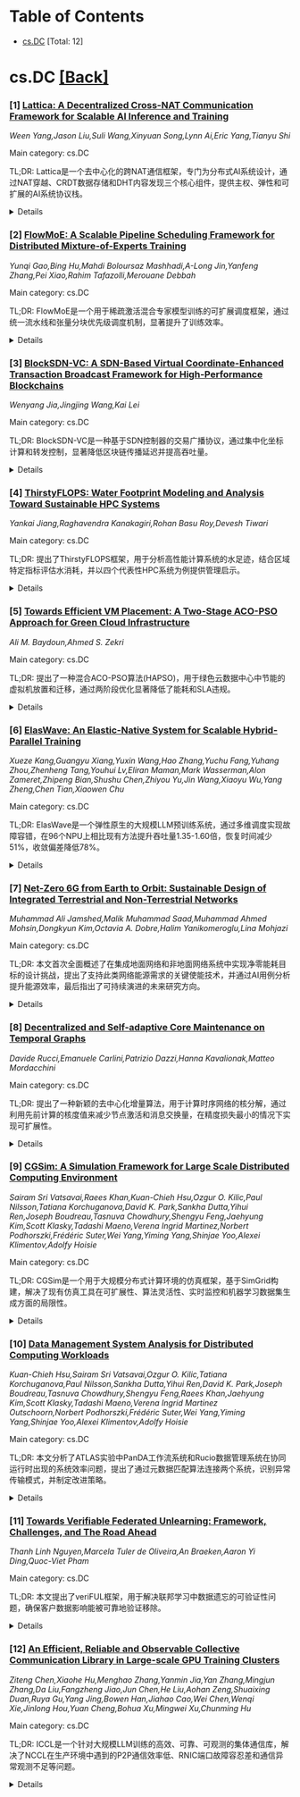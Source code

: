 <div id=toc></div>

# Table of Contents

- [cs.DC](#cs.DC) [Total: 12]


<div id='cs.DC'></div>

# cs.DC [[Back]](#toc)

### [1] [Lattica: A Decentralized Cross-NAT Communication Framework for Scalable AI Inference and Training](https://arxiv.org/abs/2510.00183)
*Ween Yang,Jason Liu,Suli Wang,Xinyuan Song,Lynn Ai,Eric Yang,Tianyu Shi*

Main category: cs.DC

TL;DR: Lattica是一个去中心化的跨NAT通信框架，专门为分布式AI系统设计，通过NAT穿越、CRDT数据存储和DHT内容发现三个核心组件，提供主权、弹性和可扩展的AI系统协议栈。


<details>
  <summary>Details</summary>
Motivation: 分布式AI工作负载扩展到集中式数据中心之外，需要在异构和无许可环境中可靠运行的通信基础架构，现有解决方案要么设计用于受控数据中心部署，要么是紧耦合的单一系统。

Method: 集成三个核心组件：1) 强大的NAT穿越机制建立全局可寻址的P2P网络；2) 基于CRDT的去中心化数据存储确保可验证和最终一致的状态复制；3) 利用DHT和优化RPC协议的内容发现层实现高效模型同步。

Result: Lattica提供了一个完整的协议栈，支持主权、弹性和可扩展的AI系统，无需依赖集中式中介，适用于边缘智能、协作强化学习等大规模分布式机器学习场景。

Conclusion: Lattica通过去中心化架构成功解决了分布式AI系统在异构环境中的通信挑战，为边缘计算和分布式机器学习提供了有效的解决方案。

Abstract: The rapid expansion of distributed Artificial Intelligence (AI) workloads
beyond centralized data centers creates a demand for new communication
substrates. These substrates must operate reliably in heterogeneous and
permissionless environments, where Network Address Translators (NATs) and
firewalls impose significant constraints. Existing solutions, however, are
either designed for controlled data center deployments or implemented as
monolithic systems that tightly couple machine learning logic with networking
code. To address these limitations, we present Lattica, a decentralized
cross-NAT communication framework designed to support distributed AI systems.
Lattica integrates three core components. First, it employs a robust suite of
NAT traversal mechanisms to establish a globally addressable peer-to-peer mesh.
Second, it provides a decentralized data store based on Conflict-free
Replicated Data Types (CRDTs), ensuring verifiable and eventually consistent
state replication. Third, it incorporates a content discovery layer that
leverages distributed hash tables (DHTs) together with an optimized RPC
protocol for efficient model synchronization. By integrating these components,
Lattica delivers a complete protocol stack for sovereign, resilient, and
scalable AI systems that operate independently of centralized intermediaries.
It is directly applicable to edge intelligence, collaborative reinforcement
learning, and other large-scale distributed machine learning scenarios.

</details>


### [2] [FlowMoE: A Scalable Pipeline Scheduling Framework for Distributed Mixture-of-Experts Training](https://arxiv.org/abs/2510.00207)
*Yunqi Gao,Bing Hu,Mahdi Boloursaz Mashhadi,A-Long Jin,Yanfeng Zhang,Pei Xiao,Rahim Tafazolli,Merouane Debbah*

Main category: cs.DC

TL;DR: FlowMoE是一个用于稀疏激活混合专家模型训练的可扩展调度框架，通过统一流水线和张量分块优先级调度机制，显著提升了训练效率。


<details>
  <summary>Details</summary>
Motivation: 现有的MoE训练方法主要关注专家计算和all-to-all通信的调度，但忽略了多头注意力计算、门控和all-reduce通信等其他关键操作，导致训练效率不高。

Method: 1. 构建统一流水线来一致调度MHA计算、门控、专家计算和A2A通信；2. 引入基于张量分块的优先级调度机制，将all-reduce通信与所有计算任务重叠。

Result: 在675个典型MoE层和4个真实MoE模型上的实验表明，FlowMoE相比现有最优框架减少训练时间13%-57%，能耗10%-39%，内存使用7%-32%。

Conclusion: FlowMoE作为一个自适应通用框架，能够有效提升MoE模型的分布式训练效率，在多个关键指标上都有显著改进。

Abstract: The parameter size of modern large language models (LLMs) can be scaled up
via the sparsely-activated Mixture-of-Experts (MoE) technique to avoid
excessive increase of the computational costs. To further improve training
efficiency, pipelining computation and communication has become a promising
solution for distributed MoE training. However, existing work primarily focuses
on scheduling tasks within the MoE layer, such as expert computing and
all-to-all (A2A) communication, while neglecting other key operations including
multi-head attention (MHA) computing, gating, and all-reduce communication. In
this paper, we propose FlowMoE, a scalable framework for scheduling multi-type
task pipelines. First, FlowMoE constructs a unified pipeline to consistently
scheduling MHA computing, gating, expert computing, and A2A communication.
Second, FlowMoE introduces a tensor chunk-based priority scheduling mechanism
to overlap the all-reduce communication with all computing tasks. We implement
FlowMoE as an adaptive and generic framework atop PyTorch. Extensive
experiments with 675 typical MoE layers and four real-world MoE models across
two GPU clusters demonstrate that our proposed FlowMoE framework outperforms
state-of-the-art MoE training frameworks, reducing training time by 13%-57%,
energy consumption by 10%-39%, and memory usage by 7%-32%.

</details>


### [3] [BlockSDN-VC: A SDN-Based Virtual Coordinate-Enhanced Transaction Broadcast Framework for High-Performance Blockchains](https://arxiv.org/abs/2510.00306)
*Wenyang Jia,Jingjing Wang,Kai Lei*

Main category: cs.DC

TL;DR: BlockSDN-VC是一种基于SDN控制器的交易广播协议，通过集中化坐标计算和转发控制，显著降低区块链传播延迟并提高吞吐量。


<details>
  <summary>Details</summary>
Motivation: 现代区块链需要快速可靠的传播来平衡安全性和吞吐量。现有的虚拟坐标方法依赖缓慢的迭代更新，导致节点不同步。

Method: 将坐标计算和转发控制集中到SDN控制器中，实现全局一致性、最小路径拉伸，并能快速响应节点变动或拥塞。

Result: 在地理分布式模拟中，BlockSDN-VC将中位延迟降低高达62%，收敛速度提高4倍，控制平面开销低于3%。在实际区块链环境中，在对抗性工作负载下将确认交易吞吐量提高17%。

Conclusion: BlockSDN-VC无需修改现有客户端即可显著提升区块链性能，提供了高效可靠的交易传播解决方案。

Abstract: Modern blockchains need fast, reliable propagation to balance security and
throughput. Virtual-coordinate methods speed dissemination but rely on slow
iterative updates, leaving nodes out of sync. We present BlockSDN-VC, a
transaction-broadcast protocol that centralises coordinate computation and
forwarding control in an SDN controller, delivering global consistency, minimal
path stretch and rapid response to churn or congestion. In geo-distributed
simulations, BlockSDN-VC cuts median latency by up to 62% and accelerates
convergence fourfold over state-of-the-art schemes with under 3% control-plane
overhead. In a real blockchain environment, BlockSDN-VC boosts
confirmed-transaction throughput by 17% under adversarial workloads, requiring
no modifications to existing clients.

</details>


### [4] [ThirstyFLOPS: Water Footprint Modeling and Analysis Toward Sustainable HPC Systems](https://arxiv.org/abs/2510.00471)
*Yankai Jiang,Raghavendra Kanakagiri,Rohan Basu Roy,Devesh Tiwari*

Main category: cs.DC

TL;DR: 提出了ThirstyFLOPS框架，用于分析高性能计算系统的水足迹，结合区域特定指标评估水消耗，并以四个代表性HPC系统为例提供管理启示。


<details>
  <summary>Details</summary>
Motivation: 高性能计算系统因依赖水冷和发电能耗而日益耗水，但水足迹研究相对不足，与碳排关注度形成对比。

Method: 开发ThirstyFLOPS框架，整合区域特定指标（水利用效率、功率利用效率、能源水因子），使用真实数据量化水消耗。

Result: 以Marconi、Fugaku、Polaris和Frontier四个HPC系统为例，分析了区域水资源短缺和核能策略对可持续性的影响。

Conclusion: 研究旨在推动开发具有水意识、环境友好的计算基础设施。

Abstract: High-performance computing (HPC) systems are becoming increasingly
water-intensive due to their reliance on water-based cooling and the energy
used in power generation. However, the water footprint of HPC remains
relatively underexplored-especially in contrast to the growing focus on carbon
emissions. In this paper, we present ThirstyFLOPS - a comprehensive water
footprint analysis framework for HPC systems. Our approach incorporates
region-specific metrics, including Water Usage Effectiveness, Power Usage
Effectiveness, and Energy Water Factor, to quantify water consumption using
real-world data. Using four representative HPC systems - Marconi, Fugaku,
Polaris, and Frontier - as examples, we provide implications for HPC system
planning and management. We explore the impact of regional water scarcity and
nuclear-based energy strategies on HPC sustainability. Our findings aim to
advance the development of water-aware, environmentally responsible computing
infrastructures.

</details>


### [5] [Towards Efficient VM Placement: A Two-Stage ACO-PSO Approach for Green Cloud Infrastructure](https://arxiv.org/abs/2510.00541)
*Ali M. Baydoun,Ahmed S. Zekri*

Main category: cs.DC

TL;DR: 提出了一种混合ACO-PSO算法(HAPSO)，用于绿色云数据中心中节能的虚拟机放置和迁移，通过两阶段优化显著降低了能耗和SLA违规。


<details>
  <summary>Details</summary>
Motivation: 数据中心能耗持续增长，需要可持续的资源管理方法来解决虚拟机放置和迁移的节能问题。

Method: 采用两阶段混合方法：第一阶段使用蚁群优化(ACO)进行节能的初始虚拟机放置；第二阶段使用离散粒子群优化(PSO)通过迁移过载或利用率不足主机上的虚拟机来优化分配。

Result: 在CloudSimPlus中的仿真显示，HAPSO相比传统启发式算法(BFD、FFD)、统一蚁群系统(UACS)和纯ACO表现更优，能耗降低达25%，SLA违规减少18%。

Conclusion: 两阶段生物启发式混合方法能有效应对云资源管理的动态和多目标特性，在保持成本和碳排放稳定的同时显著提升能效。

Abstract: Datacenters consume a growing share of energy, prompting the need for
sustainable resource management. This paper presents a Hybrid ACO-PSO (HAPSO)
algorithm for energy-aware virtual machine (VM) placement and migration in
green cloud datacenters. In the first stage, Ant Colony Optimization (ACO)
performs energy-efficient initial placement across physical hosts, ensuring
global feasibility. In the second stage, a discrete Particle Swarm Optimization
(PSO) refines allocations by migrating VMs from overloaded or underutilized
hosts. HAPSO introduces several innovations: sequential hybridization of
metaheuristics, system-informed particle initialization using ACO output,
heuristic-guided discretization for constraint handling, and a multi-objective
fitness function that minimizes active servers and resource wastage.
Implemented in CloudSimPlus, extensive simulations demonstrate that HAPSO
consistently outperforms classical heuristics (BFD, FFD), Unified Ant Colony
System (UACS), and ACO-only. Notably, HAPSO achieves up to 25% lower energy
consumption and 18% fewer SLA violations compared to UACS at large-scale
workloads, while sustaining stable cost and carbon emissions. These results
highlight the effectiveness of two-stage bio-inspired hybridization in
addressing the dynamic and multi-objective nature of cloud resource management.

</details>


### [6] [ElasWave: An Elastic-Native System for Scalable Hybrid-Parallel Training](https://arxiv.org/abs/2510.00606)
*Xueze Kang,Guangyu Xiang,Yuxin Wang,Hao Zhang,Yuchu Fang,Yuhang Zhou,Zhenheng Tang,Youhui Lv,Eliran Maman,Mark Wasserman,Alon Zameret,Zhipeng Bian,Shushu Chen,Zhiyou Yu,Jin Wang,Xiaoyu Wu,Yang Zheng,Chen Tian,Xiaowen Chu*

Main category: cs.DC

TL;DR: ElasWave是一个弹性原生的大规模LLM预训练系统，通过多维调度实现故障容错，在96个NPU上相比现有方法提升吞吐量1.35-1.60倍，恢复时间减少51%，收敛偏差降低78%。


<details>
  <summary>Details</summary>
Motivation: 大规模LLM预训练涉及10^5-10^6个加速器，故障频发且弹性不再可选。现有系统无法同时满足参数一致性、低恢复时间、高吞吐量和计算一致性的要求。

Method: 采用多维调度（图、数据流、频率、随机数生成），实现每步故障容错。通过在线流水线重分片、异步参数迁移、ZeRO分区交错、DVFS吸收流水线气泡、RNG重分片等技术。

Result: 在96个NPU上测试：吞吐量比ReCycle提升1.35倍，比TorchFT提升1.60倍；通信器恢复在1秒内完成（比完全/部分重建快82倍/3.6倍）；迁移恢复时间减少51%；收敛偏差降低约78%。

Conclusion: ElasWave成功实现了弹性原生训练系统的四个关键目标，为大规模LLM预训练提供了高效可靠的弹性解决方案。

Abstract: Large-scale LLM pretraining today spans $10^{5}$--$10^{6}$ accelerators,
making failures commonplace and elasticity no longer optional. We posit that an
elastic-native training system must simultaneously ensure (i) Parameter
Consistency, (ii) low Mean Time to Recovery (MTTR), (iii) high post-change
Throughput, and (iv) Computation Consistency. This objective set not has never
been jointly attained by prior work. To achieve these goals, we present
ElasWave, which provides per-step fault tolerance via multi-dimensional
scheduling across Graph, Dataflow, Frequency, and Random Number Generation.
ElasWave resizes and reshards micro-batch workloads while preserving the global
batch size and gradient scale; it performs online pipeline resharding with
asynchronous parameter migration, interleaving ZeRO partitions so recovery
reduces to disjoint rank-to-rank transfers. It further uses DVFS to absorb
pipeline bubbles and reshards RNG to keep consistent computations. A dynamic
communicator enables in-place communication group edits, while per-step
in-memory snapshots support online verification and redistribution. We
evaluated ElasWave on 96 NPUs and benchmarked against state-of-the-art
baselines: throughput improves by $1.35\times$ over ReCycle and $1.60\times$
over TorchFT; communicator recovery completes within one second (up to
$82\times/3.6\times$ faster than full/partial rebuilds); migration MTTR drops
by as much as $51\%$; and convergence deviation is reduced by approximately
$78\%$.

</details>


### [7] [Net-Zero 6G from Earth to Orbit: Sustainable Design of Integrated Terrestrial and Non-Terrestrial Networks](https://arxiv.org/abs/2510.00678)
*Muhammad Ali Jamshed,Malik Muhammad Saad,Muhammad Ahmed Mohsin,Dongkyun Kim,Octavia A. Dobre,Halim Yanikomeroglu,Lina Mohjazi*

Main category: cs.DC

TL;DR: 本文首次全面概述了在集成地面网络和非地面网络系统中实现净零能耗目标的设计挑战，提出了支持此类网络能源需求的关键使能技术，并通过AI用例分析提升能源效率，最后指出了可持续演进的未来研究方向。


<details>
  <summary>Details</summary>
Motivation: 地面网络和非地面网络的集成对于弥合数字鸿沟和实现6G及更先进通信的泛在连接至关重要，但这种集成由于系统特性和运行环境的多样性带来了显著的能源挑战。

Method: 提出了支持净零能耗目标的关键使能技术，并利用人工智能进行用例分析，为不同部署场景提供适应性解决方案。

Result: 提供了集成TN和NTN系统能源效率提升的全面框架，包括技术路线和AI驱动的优化方法。

Conclusion: 指出了集成TN和NTN系统可持续演进的未来研究方向，为实现净零能耗目标提供了指导性建议。

Abstract: The integration of Terrestrial Networks (TN) and Non-Terrestrial Networks
(NTN) plays a crucial role in bridging the digital divide and enabling Sixth
Generation (6G) and beyond to achieve truly ubiquitous connectivity. However,
combining TN and NTN introduces significant energy challenges due to the
diverse characteristics and operational environments of these systems. In this
paper, we present for the first time a comprehensive overview of the design
challenges associated with achieving Net-Zero energy targets in integrated TN
and NTN systems. We outline a set of key enabling technologies that can support
the energy demands of such networks while aligning with Net-Zero objectives. To
enhance the Energy Efficiency (EE) of integrated TN and NTN systems, we provide
a use case analysis that leverages Artificial Intelligence (AI) to deliver
adaptable solutions across diverse deployment scenarios. Finally, we highlight
promising research directions that can guide the sustainable evolution of
integrated TN and NTN.

</details>


### [8] [Decentralized and Self-adaptive Core Maintenance on Temporal Graphs](https://arxiv.org/abs/2510.00758)
*Davide Rucci,Emanuele Carlini,Patrizio Dazzi,Hanna Kavalionak,Matteo Mordacchini*

Main category: cs.DC

TL;DR: 提出了一种新颖的去中心化增量算法，用于计算时序网络的核分解，通过利用先前计算的核度值来减少节点激活和消息交换量，在精度损失最小的情况下实现可扩展性。


<details>
  <summary>Details</summary>
Motivation: 图基问题在理解网络拓扑和发现同质及时序数据中的相似模式方面起着核心作用，这些模式可以通过分析节点形成的社区来揭示，而时序k-核可以有效建模这些社区。去中心化解决方案利用网络节点本地通信和协调能力，以可扩展、自适应和及时的方式解决复杂问题。

Method: 开发了一种去中心化增量算法，利用先前计算的核度值，在网络随时间变化时显著减少节点激活和消息交换量。

Result: 在大型真实世界网络上进行实验评估，结果表明该解决方案在节点激活、通信开销和收敛速度方面优于现有最优方法，特别是在不同动态水平下表现出高效性。

Conclusion: 该方法通过最小化精度损失实现了可扩展的时序网络核分解计算，为大规模动态网络分析提供了有效的解决方案。

Abstract: Key graph-based problems play a central role in understanding network
topology and uncovering patterns of similarity in homogeneous and temporal
data. Such patterns can be revealed by analyzing communities formed by nodes,
which in turn can be effectively modeled through temporal $k$-cores. This paper
introduces a novel decentralized and incremental algorithm for computing the
core decomposition of temporal networks. Decentralized solutions leverage the
ability of network nodes to communicate and coordinate locally, addressing
complex problems in a scalable, adaptive, and timely manner. By leveraging
previously computed coreness values, our approach significantly reduces the
activation of nodes and the volume of message exchanges when the network
changes over time. This enables scalability with only a minimal trade-off in
precision. Experimental evaluations on large real-world networks under varying
levels of dynamism demonstrate the efficiency of our solution compared to a
state-of-the-art approach, particularly in terms of active nodes, communication
overhead, and convergence speed.

</details>


### [9] [CGSim: A Simulation Framework for Large Scale Distributed Computing Environment](https://arxiv.org/abs/2510.00822)
*Sairam Sri Vatsavai,Raees Khan,Kuan-Chieh Hsu,Ozgur O. Kilic,Paul Nilsson,Tatiana Korchuganova,David K. Park,Sankha Dutta,Yihui Ren,Joseph Boudreau,Tasnuva Chowdhury,Shengyu Feng,Jaehyung Kim,Scott Klasky,Tadashi Maeno,Verena Ingrid Martinez,Norbert Podhorszki,Frédéric Suter,Wei Yang,Yiming Yang,Shinjae Yoo,Alexei Klimentov,Adolfy Hoisie*

Main category: cs.DC

TL;DR: CGSim是一个用于大规模分布式计算环境的仿真框架，基于SimGrid构建，解决了现有仿真工具在可扩展性、算法灵活性、实时监控和机器学习数据集生成方面的局限性。


<details>
  <summary>Details</summary>
Motivation: 现有的大规模分布式计算基础设施仿真工具存在可扩展性有限、算法固化、缺乏实时监控以及无法生成适合现代机器学习方法的数据集等问题。

Method: 基于经过验证的SimGrid仿真框架，CGSim提供高层抽象来建模异构网格环境，同时保持准确性和可扩展性。关键特性包括模块化插件机制、交互式实时可视化仪表板以及自动生成事件级数据集。

Result: 使用生产ATLAS PanDA工作负载进行的全面评估显示，在WLCG计算站点上实现了显著的校准精度改进。可扩展性实验显示多站点仿真具有接近线性的扩展性，分布式工作负载相比单站点执行性能提升6倍。

Conclusion: 该框架使研究人员能够在商品硬件上，在实用时间预算约束内，仿真具有数百个站点和数千个并发作业的WLCG规模基础设施。

Abstract: Large-scale distributed computing infrastructures such as the Worldwide LHC
Computing Grid (WLCG) require comprehensive simulation tools for evaluating
performance, testing new algorithms, and optimizing resource allocation
strategies. However, existing simulators suffer from limited scalability,
hardwired algorithms, lack of real-time monitoring, and inability to generate
datasets suitable for modern machine learning approaches. We present CGSim, a
simulation framework for large-scale distributed computing environments that
addresses these limitations. Built upon the validated SimGrid simulation
framework, CGSim provides high-level abstractions for modeling heterogeneous
grid environments while maintaining accuracy and scalability. Key features
include a modular plugin mechanism for testing custom workflow scheduling and
data movement policies, interactive real-time visualization dashboards, and
automatic generation of event-level datasets suitable for AI-assisted
performance modeling. We demonstrate CGSim's capabilities through a
comprehensive evaluation using production ATLAS PanDA workloads, showing
significant calibration accuracy improvements across WLCG computing sites.
Scalability experiments show near-linear scaling for multi-site simulations,
with distributed workloads achieving 6x better performance compared to
single-site execution. The framework enables researchers to simulate WLCG-scale
infrastructures with hundreds of sites and thousands of concurrent jobs within
practical time budget constraints on commodity hardware.

</details>


### [10] [Data Management System Analysis for Distributed Computing Workloads](https://arxiv.org/abs/2510.00828)
*Kuan-Chieh Hsu,Sairam Sri Vatsavai,Ozgur O. Kilic,Tatiana Korchuganova,Paul Nilsson,Sankha Dutta,Yihui Ren,David K. Park,Joseph Boudreau,Tasnuva Chowdhury,Shengyu Feng,Raees Khan,Jaehyung Kim,Scott Klasky,Tadashi Maeno,Verena Ingrid Martinez Outschoorn,Norbert Podhorszki,Frédéric Suter,Wei Yang,Yiming Yang,Shinjae Yoo,Alexei Klimentov,Adolfy Hoisie*

Main category: cs.DC

TL;DR: 本文分析了ATLAS实验中PanDA工作流系统和Rucio数据管理系统在协同运行时出现的系统效率问题，提出了通过元数据匹配算法连接两个系统，识别异常传输模式，并制定改进策略。


<details>
  <summary>Details</summary>
Motivation: ATLAS实验中的PanDA工作流系统和Rucio数据管理系统各自优化但协同运行时存在系统效率低下问题，包括资源利用不足、冗余传输和错误分布改变等，需要端到端的改进。

Method: 开发元数据匹配算法，在文件级别连接PanDA作业和Rucio数据集，获得完整细粒度的数据访问和移动视图，识别违反PanDA数据中心作业分配原则的异常传输模式。

Result: 识别出空间和时间上不平衡的传输活动，发现了违反数据中心作业分配原则的异常传输模式，为系统优化提供了数据基础。

Conclusion: 提出了缓解这些模式的策略，并强调了加强PanDA-Rucio协调的机会，以改善资源利用、减少不必要的数据移动并增强整体系统弹性。

Abstract: Large-scale international collaborations such as ATLAS rely on globally
distributed workflows and data management to process, move, and store vast
volumes of data. ATLAS's Production and Distributed Analysis (PanDA) workflow
system and the Rucio data management system are each highly optimized for their
respective design goals. However, operating them together at global scale
exposes systemic inefficiencies, including underutilized resources, redundant
or unnecessary transfers, and altered error distributions. Moreover, PanDA and
Rucio currently lack shared performance awareness and coordinated, adaptive
strategies.
  This work charts a path toward co-optimizing the two systems by diagnosing
data-management pitfalls and prioritizing end-to-end improvements. With the
observation of spatially and temporally imbalanced transfer activities, we
develop a metadata-matching algorithm that links PanDA jobs and Rucio datasets
at the file level, yielding a complete, fine-grained view of data access and
movement. Using this linkage, we identify anomalous transfer patterns that
violate PanDA's data-centric job-allocation principle. We then outline
mitigation strategies for these patterns and highlight opportunities for
tighter PanDA-Rucio coordination to improve resource utilization, reduce
unnecessary data movement, and enhance overall system resilience.

</details>


### [11] [Towards Verifiable Federated Unlearning: Framework, Challenges, and The Road Ahead](https://arxiv.org/abs/2510.00833)
*Thanh Linh Nguyen,Marcela Tuler de Oliveira,An Braeken,Aaron Yi Ding,Quoc-Viet Pham*

Main category: cs.DC

TL;DR: 本文提出了veriFUL框架，用于解决联邦学习中数据遗忘的可验证性问题，确保客户数据影响能被可靠地验证移除。


<details>
  <summary>Details</summary>
Motivation: 当前联邦学习遗忘方法缺乏可靠的验证机制，客户无法确认其数据影响是否真正被移除，这削弱了隐私保护承诺。

Method: 提出veriFUL参考框架，形式化验证实体、目标、方法和指标，整合现有工作并贡献新见解和概念。

Result: 建立了可验证联邦遗忘的理论框架，明确了验证需求和实现路径。

Conclusion: 可验证遗忘应成为联邦学习生命周期的重要组成部分，特别是在医疗等高度监管领域具有重要应用价值。

Abstract: Federated unlearning (FUL) enables removing the data influence from the model
trained across distributed clients, upholding the right to be forgotten as
mandated by privacy regulations. FUL facilitates a value exchange where clients
gain privacy-preserving control over their data contributions, while service
providers leverage decentralized computing and data freshness. However, this
entire proposition is undermined because clients have no reliable way to verify
that their data influence has been provably removed, as current metrics and
simple notifications offer insufficient assurance. We envision unlearning
verification becoming a pivotal and trust-by-design part of the FUL life-cycle
development, essential for highly regulated and data-sensitive services and
applications like healthcare. This article introduces veriFUL, a reference
framework for verifiable FUL that formalizes verification entities, goals,
approaches, and metrics. Specifically, we consolidate existing efforts and
contribute new insights, concepts, and metrics to this domain. Finally, we
highlight research challenges and identify potential applications and
developments for verifiable FUL and veriFUL.

</details>


### [12] [An Efficient, Reliable and Observable Collective Communication Library in Large-scale GPU Training Clusters](https://arxiv.org/abs/2510.00991)
*Ziteng Chen,Xiaohe Hu,Menghao Zhang,Yanmin Jia,Yan Zhang,Mingjun Zhang,Da Liu,Fangzheng Jiao,Jun Chen,He Liu,Aohan Zeng,Shuaixing Duan,Ruya Gu,Yang Jing,Bowen Han,Jiahao Cao,Wei Chen,Wenqi Xie,Jinlong Hou,Yuan Cheng,Bohua Xu,Mingwei Xu,Chunming Hu*

Main category: cs.DC

TL;DR: ICCL是一个针对大规模LLM训练的高效、可靠、可观测的集体通信库，解决了NCCL在生产环境中遇到的P2P通信效率低、RNIC端口故障容忍差和通信异常观测不足等问题。


<details>
  <summary>Details</summary>
Motivation: 在大规模GPU训练集群中使用NCCL时面临三个主要挑战：1）P2P通信效率低且复杂；2）对频繁的RNIC端口故障容忍性差；3）对瞬态集体通信异常的可观测性不足。

Method: ICCL将P2P通信从GPU内核卸载到CPU线程以减少SM消耗，消除与通信过程无关的冗余内存拷贝，引入主备QP机制容忍NIC端口故障，并设计基于窗口的监控器在微秒级别观测网络异常。

Result: 与NCCL相比，ICCL在P2P吞吐量/延迟方面分别提升23.4%/28.5%，训练吞吐量提升6.02%，已在生产训练集群中部署数月。

Conclusion: ICCL有效解决了大规模LLM训练中集体通信的关键问题，并分享了在大规模集群中的运维经验，为社区提供了生产级集体通信库的实践洞察。

Abstract: Large-scale LLM training requires collective communication libraries to
exchange data among distributed GPUs. As a company dedicated to building and
operating large-scale GPU training clusters, we encounter several challenges
when using NCCL in production, including 1) limited efficiency with costly and
cumbersome P2P communication, 2) poor tolerance to frequent RNIC port failures,
and 3) insufficient observability of transient collective communication
anomalies. To address these issues, we propose ICCL, an efficient, reliable,
and observable collective communication library in large-scale GPU training
clusters. ICCL offloads the P2P communication from GPU kernels to CPU threads
for minimal SM consumption, and removes the redundant memory copies irrelevant
to the actual communicating process. ICCL also introduces a primary-backup QP
mechanism to tolerate frequent NIC port failures, and designs a window-based
monitor to observe network anomalies at O(us) level. We open-source ICCL and
deploy it in production training clusters for several months, with results
showing that compared to NCCL, ICCL achieves a 23.4%/28.5% improvement in P2P
throughput/latency as well as a 6.02% increase in training throughput. We also
share the operating experience of ICCL in large-scale clusters, hoping to give
the communities more insights on production-level collective communication
libraries in LLM training.

</details>
